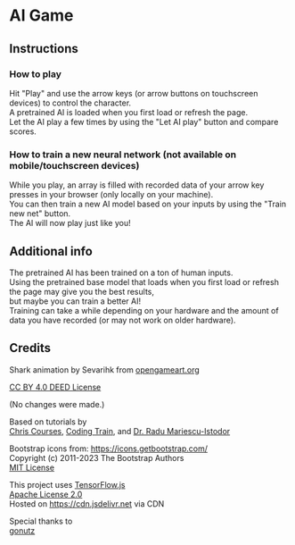 # AI Game
## Instructions
### How to play
Hit "Play" and use the arrow keys (or arrow buttons on touchscreen devices) to control the character.<br>
A pretrained AI is loaded when you first load or refresh the page.<br>
Let the AI play a few times by using the "Let AI play" button and compare scores.<br>
### How to train a new neural network (not available on mobile/touchscreen devices)
While you play, an array is filled with recorded data of your arrow key presses in your browser (only locally on your machine).<br>
You can then train a new AI model based on your inputs by using the "Train new net" button.<br>
The AI will now play just like you!

## Additional info
The pretrained AI has been trained on a ton of human inputs.<br>
Using the pretrained base model that loads when you first load or refresh the page may give you the best results,<br>
but maybe you can train a better AI!<br>
Training can take a while depending on your hardware and the amount of data you have recorded (or may not work on older hardware).

## Credits
<p>Shark animation by Sevarihk from <a href="https://opengameart.org/content/shark-sprites-animated-4-directional">opengameart.org</a></p>
<a href="https://creativecommons.org/licenses/by/4.0/">CC BY 4.0 DEED License</a>
<p>(No changes were made.)</p>
<p>Based on tutorials by<br><a href="https://www.youtube.com/c/chriscourses">Chris Courses</a>, <a href="https://www.youtube.com/@TheCodingTrain">Coding Train</a>, and <a href="https://www.youtube.com/@Radu/videos">Dr. Radu Mariescu-Istodor</a></p>
<p>Bootstrap icons from: <a href="https://icons.getbootstrap.com/">https://icons.getbootstrap.com/</a><br>
Copyright (c) 2011-2023 The Bootstrap Authors<br>
<a href="https://github.com/twbs/bootstrap/blob/main/LICENSE">MIT License</a></p>
<p>This project uses <a href="https://www.tensorflow.org/js">TensorFlow.js</a><br>
    <a href="https://github.com/tensorflow/tfjs/blob/master/LICENSE">Apache License 2.0</a><br>
    Hosted on <a href="https://cdn.jsdelivr.net/npm/@tensorflow/tfjs/dist/tf.min.js">https://cdn.jsdelivr.net</a> via CDN</p>
<p>Special thanks to<br><a href="https://github.com/gonutz">gonutz</a></p><br>